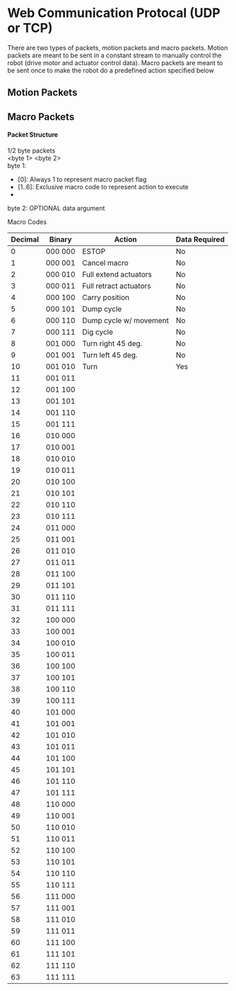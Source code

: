 # Web Communication Protocal (UDP or TCP)

There are two types of packets, motion packets and macro
packets. Motion packets are meant to be sent in a constant stream to manually control the robot (drive motor and actuator control data). Macro packets are meant to be sent once to make the robot do a predefined action specified below

## Motion Packets

## Macro Packets

#### Packet Structure
1/2 byte packets  
<byte 1> <byte 2>  
byte 1: 
- [0]: Always 1 to represent macro packet flag
- [1..6]: Exclusive macro code to represent action to execute
- [7]: Checksum (0 if odd number of ones, 1 if even)

byte 2: OPTIONAL data argument  

Macro Codes  

Decimal | Binary  | Action                 | Data Required
--------|---------|------------------------|--------------
0       | 000 000 | ESTOP                  | No
1       | 000 001 | Cancel macro           | No
2       | 000 010 | Full extend actuators  | No
3       | 000 011 | Full retract actuators | No
4       | 000 100 | Carry position         | No
5       | 000 101 | Dump cycle             | No
6       | 000 110 | Dump cycle w/ movement | No
7       | 000 111 | Dig cycle              | No
8       | 001 000 | Turn right 45 deg.     | No
9       | 001 001 | Turn left 45 deg.      | No
10      | 001 010 | Turn                   | Yes
11      | 001 011 |
12      | 001 100 |
13      | 001 101 |
14      | 001 110 |
15      | 001 111 |
16      | 010 000 |
17      | 010 001 |
18      | 010 010 |
19      | 010 011 |
20      | 010 100 |
21      | 010 101 |
22      | 010 110 |
23      | 010 111 |
24      | 011 000 |
25      | 011 001 |
26      | 011 010 |
27      | 011 011 |
28      | 011 100 |
29      | 011 101 |
30      | 011 110 |
31      | 011 111 |
32      | 100 000 |
33      | 100 001 |
34      | 100 010 |
35      | 100 011 |
36      | 100 100 |
37      | 100 101 |
38      | 100 110 |
39      | 100 111 |
40      | 101 000 |
41      | 101 001 |
42      | 101 010 |
43      | 101 011 |
44      | 101 100 |
45      | 101 101 |
46      | 101 110 |
47      | 101 111 |
48      | 110 000 |
49      | 110 001 |
50      | 110 010 |
51      | 110 011 |
52      | 110 100 |
53      | 110 101 |
54      | 110 110 |
55      | 110 111 |
56      | 111 000 |
57      | 111 001 |
58      | 111 010 |
59      | 111 011 |
60      | 111 100 |
61      | 111 101 |
62      | 111 110 |
63      | 111 111 |